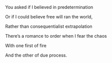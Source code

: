 You asked if I believed in predetermination 

Or if I could believe free will ran the world,

Rather than consequentialist extrapolation

  

There’s a romance to order when I fear the chaos

  

  

  

With one first of fire 

And the other of due process.